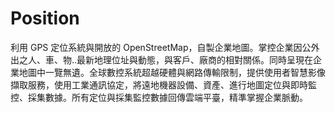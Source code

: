 # Position
利用 GPS 定位系統與開放的 OpenStreetMap，自製企業地圖。掌控企業因公外出之人、車、物..最新地理位址與動態，與客戶、廠商的相對關係。同時呈現在企業地圖中一覽無遺。全球數控系統超越硬體與網路傳輸限制，提供使用者智慧影像擷取服務，使用工業通訊協定，將遠地機器設備、資產、進行地圖定位與即時監控、採集數據。所有定位與採集監控數據回傳雲端平臺，精準掌握企業脈動。
